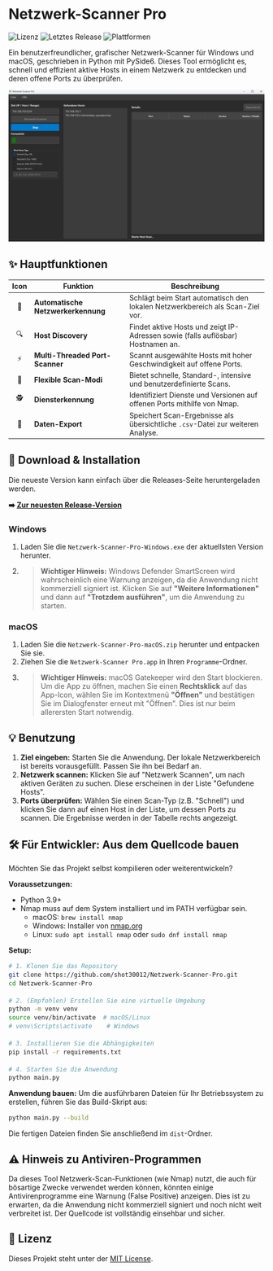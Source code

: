 # Netzwerk-Scanner Pro

![Lizenz](https://img.shields.io/github/license/shot30012/Netzwerk-Scanner-Pro)
![Letztes Release](https://img.shields.io/github/v/release/shot30012/Netzwerk-Scanner-Pro)
![Plattformen](https://img.shields.io/badge/Plattform-Windows%20%7C%20macOS-blue)

Ein benutzerfreundlicher, grafischer Netzwerk-Scanner für Windows und macOS, geschrieben in Python mit PySide6. Dieses Tool ermöglicht es, schnell und effizient aktive Hosts in einem Netzwerk zu entdecken und deren offene Ports zu überprüfen.

![Screenshot der Host-Übersicht](screenshot-hosts.png)

## ✨ Hauptfunktionen

| Icon  | Funktion                        | Beschreibung                                                               |
| :---: | ------------------------------- | -------------------------------------------------------------------------- |
| 📡    | **Automatische Netzwerkerkennung** | Schlägt beim Start automatisch den lokalen Netzwerkbereich als Scan-Ziel vor. |
| 🔍    | **Host Discovery**              | Findet aktive Hosts und zeigt IP-Adressen sowie (falls auflösbar) Hostnamen an. |
| ⚡    | **Multi-Threaded Port-Scanner** | Scannt ausgewählte Hosts mit hoher Geschwindigkeit auf offene Ports.        |
| 🔧    | **Flexible Scan-Modi**          | Bietet schnelle, Standard-, intensive und benutzerdefinierte Scans.        |
| 🕵️    | **Diensterkennung**             | Identifiziert Dienste und Versionen auf offenen Ports mithilfe von Nmap.   |
| 📄    | **Daten-Export**                | Speichert Scan-Ergebnisse als übersichtliche `.csv`-Datei zur weiteren Analyse.    |

## 🚀 Download & Installation

Die neueste Version kann einfach über die Releases-Seite heruntergeladen werden.

**➡️ [Zur neuesten Release-Version](https://github.com/shot30012/Netzwerk-Scanner-Pro/releases/latest)**

### Windows

1.  Laden Sie die `Netzwerk-Scanner-Pro-Windows.exe` der aktuellsten Version herunter.
2.  > **Wichtiger Hinweis:** Windows Defender SmartScreen wird wahrscheinlich eine Warnung anzeigen, da die Anwendung nicht kommerziell signiert ist. Klicken Sie auf **"Weitere Informationen"** und dann auf **"Trotzdem ausführen"**, um die Anwendung zu starten.

### macOS

1.  Laden Sie die `Netzwerk-Scanner-Pro-macOS.zip` herunter und entpacken Sie sie.
2.  Ziehen Sie die `Netzwerk-Scanner Pro.app` in Ihren `Programme`-Ordner.
3.  > **Wichtiger Hinweis:** macOS Gatekeeper wird den Start blockieren. Um die App zu öffnen, machen Sie einen **Rechtsklick** auf das App-Icon, wählen Sie im Kontextmenü **"Öffnen"** und bestätigen Sie im Dialogfenster erneut mit "Öffnen". Dies ist nur beim allerersten Start notwendig.

## 💡 Benutzung

1.  **Ziel eingeben:** Starten Sie die Anwendung. Der lokale Netzwerkbereich ist bereits vorausgefüllt. Passen Sie ihn bei Bedarf an.
2.  **Netzwerk scannen:** Klicken Sie auf "Netzwerk Scannen", um nach aktiven Geräten zu suchen. Diese erscheinen in der Liste "Gefundene Hosts".
3.  **Ports überprüfen:** Wählen Sie einen Scan-Typ (z.B. "Schnell") und klicken Sie dann auf einen Host in der Liste, um dessen Ports zu scannen. Die Ergebnisse werden in der Tabelle rechts angezeigt.

## 🛠️ Für Entwickler: Aus dem Quellcode bauen

Möchten Sie das Projekt selbst kompilieren oder weiterentwickeln?

**Voraussetzungen:**
*   Python 3.9+
*   Nmap muss auf dem System installiert und im PATH verfügbar sein.
    *   macOS: `brew install nmap`
    *   Windows: Installer von [nmap.org](https://nmap.org/download.html)
    *   Linux: `sudo apt install nmap` oder `sudo dnf install nmap`

**Setup:**
```bash
# 1. Klonen Sie das Repository
git clone https://github.com/shot30012/Netzwerk-Scanner-Pro.git
cd Netzwerk-Scanner-Pro

# 2. (Empfohlen) Erstellen Sie eine virtuelle Umgebung
python -m venv venv
source venv/bin/activate  # macOS/Linux
# venv\Scripts\activate    # Windows

# 3. Installieren Sie die Abhängigkeiten
pip install -r requirements.txt

# 4. Starten Sie die Anwendung
python main.py
```

**Anwendung bauen:**
Um die ausführbaren Dateien für Ihr Betriebssystem zu erstellen, führen Sie das Build-Skript aus:
```bash
python main.py --build
```
Die fertigen Dateien finden Sie anschließend im `dist`-Ordner.

## ⚠️ Hinweis zu Antiviren-Programmen

Da dieses Tool Netzwerk-Scan-Funktionen (wie Nmap) nutzt, die auch für bösartige Zwecke verwendet werden können, könnten einige Antivirenprogramme eine Warnung (False Positive) anzeigen. Dies ist zu erwarten, da die Anwendung nicht kommerziell signiert und noch nicht weit verbreitet ist. Der Quellcode ist vollständig einsehbar und sicher.

## 📜 Lizenz

Dieses Projekt steht unter der [MIT License](LICENSE).
